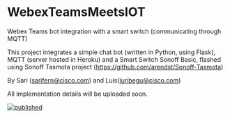 # WebexTeamsMeetsIOT
Webex Teams bot integration with a smart switch (communicating through MQTT)

This project integrates a simple chat bot (written in Python, using Flask), MQTT (server hosted in Heroku) and a Smart Switch Sonoff Basic, flashed using Sonoff Tasmota project (https://github.com/arendst/Sonoff-Tasmota)

By Sari (sarifern@cisco.com) and Luis(luribegu@cisco.com)

All implementation details will be uploaded soon.

[![published](https://static.production.devnetcloud.com/codeexchange/assets/images/devnet-published.svg)](https://developer.cisco.com/codeexchange/github/repo/sarifern/WebexTeamsMeetsIOT)
